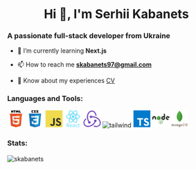 <h1 align="center">Hi 👋, I'm Serhii Kabanets</h1>
<h3 align="left">A passionate full-stack developer from Ukraine</h3>

- 🌱 I’m currently learning **Next.js**

- 📫 How to reach me **skabanets97@gmail.com**

- 📄 Know about my experiences [CV](https://drive.google.com/file/d/1KfbQ1aURvB4iRxATzEodN-ifkiDxsH2b/view)

<h3 align="left">Languages and Tools:</h3>
<div>
  <img src="https://raw.githubusercontent.com/devicons/devicon/master/icons/html5/html5-original-wordmark.svg" alt="html5" width="40" height="40"/>
  <img src="https://raw.githubusercontent.com/devicons/devicon/master/icons/css3/css3-original-wordmark.svg" alt="css3" width="40" height="40"/>
  <img src="https://raw.githubusercontent.com/devicons/devicon/master/icons/javascript/javascript-original.svg" alt="javascript" width="40" height="40"/>
  <img src="https://raw.githubusercontent.com/devicons/devicon/master/icons/react/react-original-wordmark.svg" alt="react" width="40" height="40"/>
  <img src="https://raw.githubusercontent.com/devicons/devicon/master/icons/redux/redux-original.svg" alt="redux" width="40" height="40"/>
  <img src="https://www.vectorlogo.zone/logos/tailwindcss/tailwindcss-icon.svg" alt="tailwind" width="40" height="40"/>
  <img src="https://raw.githubusercontent.com/devicons/devicon/master/icons/typescript/typescript-original.svg" alt="typescript" width="40" height="40"/>
  <img src="https://raw.githubusercontent.com/devicons/devicon/master/icons/nodejs/nodejs-original-wordmark.svg" alt="nodejs" width="40" height="40"/>
  <img src="https://raw.githubusercontent.com/devicons/devicon/master/icons/mongodb/mongodb-original-wordmark.svg" alt="mongodb" width="40" height="40"/>
</div>

<h3 align="left">Stats:</h3>
<div>
  <img align="center" src="https://github-readme-stats.vercel.app/api?username=skabanets&show_icons=true&locale=en" alt="skabanets" />
</div>
